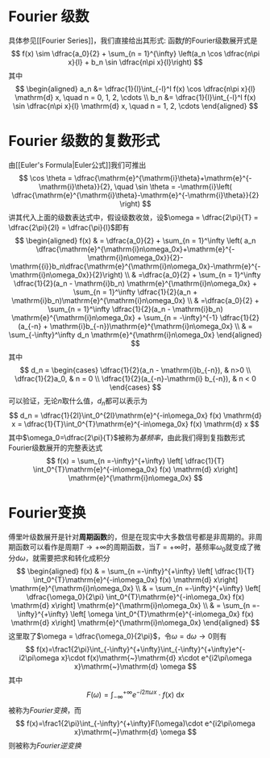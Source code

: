 # Fourier 级数
具体参见[[Fourier Series]]，我们直接给出其形式:
函数$f$的Fourier级数展开式是
$$
f(x) \sim \dfrac{a_0}{2} + \sum_{n = 1}^{\infty} \left(a_n \cos \dfrac{n\pi x}{l} + b_n \sin \dfrac{n\pi x}{l}\right)
$$
其中
$$
\begin{aligned}
a_n &= \dfrac{1}{l}\int_{-l}^l f(x) \cos \dfrac{n\pi x}{l} \mathrm{d} x, \quad n = 0, 1, 2, \cdots \\
b_n &= \dfrac{1}{l}\int_{-l}^l f(x) \sin \dfrac{n\pi x}{l} \mathrm{d} x, \quad n = 1, 2, \cdots
\end{aligned}
$$
# Fourier 级数的复数形式
由[[Euler's Formula|Euler公式]]我们可推出
$$
\cos \theta = \dfrac{\mathrm{e}^{\mathrm{i}\theta}+\mathrm{e}^{-\mathrm{i}\theta}}{2}, \quad \sin \theta = -\mathrm{i}\left( \dfrac{\mathrm{e}^{\mathrm{i}\theta}-\mathrm{e}^{-\mathrm{i}\theta}}{2} \right) 
$$
讲其代入上面的级数表达式中，假设级数收敛，设$\omega = \dfrac{2\pi}{T} = \dfrac{2\pi}{2l} = \dfrac{\pi}{l}$即有
$$
\begin{aligned}
f(x) & = \dfrac{a_0}{2} + \sum_{n = 1}^\infty \left( a_n \dfrac{\mathrm{e}^{\mathrm{i}n\omega_0x}+\mathrm{e}^{-\mathrm{i}n\omega_0x}}{2}-\mathrm{{i}}b_n\dfrac{\mathrm{e}^{\mathrm{i}n\omega_0x}-\mathrm{e}^{-\mathrm{i}n\omega_0x}}{2}\right) \\
 & =\dfrac{a_0}{2} + \sum_{n = 1}^\infty \dfrac{1}{2}(a_n - \mathrm{i}b_n) \mathrm{e}^{\mathrm{i}n\omega_0x} + \sum_{n = 1}^\infty \dfrac{1}{2}(a_n + \mathrm{i}b_n)\mathrm{e}^{\mathrm{i}n\omega_0x} \\
 & =\dfrac{a_0}{2} + \sum_{n = 1}^\infty \dfrac{1}{2}(a_n - \mathrm{i}b_n) \mathrm{e}^{\mathrm{i}n\omega_0x} + \sum_{n = -\infty}^{-1} \dfrac{1}{2}(a_{-n} + \mathrm{i}b_{-n})\mathrm{e}^{\mathrm{i}n\omega_0x} \\
 & = \sum_{-\infty}^\infty d_n \mathrm{e}^{\mathrm{i}n\omega_0x}
\end{aligned}
$$
其中
$$
d_n = \begin{cases}
\dfrac{1}{2}(a_n - \mathrm{i}b_{-n}),  & n>0 \\
\dfrac{1}{2}a_0,  & n = 0 \\
\dfrac{1}{2}(a_{-n}-\mathrm{i} b_{-n}), & n < 0
\end{cases}
$$
可以验证，无论$n$取什么值，$d_n$都可以表示为
$$
d_n = \dfrac{1}{2l}\int_0^{2l}\mathrm{e}^{-in\omega_0x} f(x) \mathrm{d} x = \dfrac{1}{T}\int_0^{T}\mathrm{e}^{-in\omega_0x} f(x) \mathrm{d} x
$$
其中$\omega_0=\dfrac{2\pi}{T}$被称为*基频率*，由此我们得到复指数形式Fourier级数展开的完整表达式
$$
f(x) = \sum_{n =-\infty}^{+\infty} \left[ \dfrac{1}{T} \int_0^{T}\mathrm{e}^{-in\omega_0x} f(x) \mathrm{d} x\right] \mathrm{e}^{\mathrm{i}n\omega_0x}
$$
# Fourier变换
傅里叶级数展开是针对**周期函数**的，但是在现实中大多数信号都是非周期的。非周期函数可以看作是周期$T\to +\infty$的周期函数，当$T = +\infty$时，基频率$\omega_0$就变成了微分$\mathrm{d} \omega$，就需要把求和转化成积分
$$
\begin{aligned}
f(x) & = \sum_{n =-\infty}^{+\infty} \left[ \dfrac{1}{T} \int_0^{T}\mathrm{e}^{-in\omega_0x} f(x) \mathrm{d} x\right] \mathrm{e}^{\mathrm{i}n\omega_0x} \\
 & =  \sum_{n =-\infty}^{+\infty} \left[ \dfrac{\omega_0}{2\pi} \int_0^{T}\mathrm{e}^{-in\omega_0x} f(x) \mathrm{d} x\right] \mathrm{e}^{\mathrm{i}n\omega_0x} \\
 & = \sum_{n =-\infty}^{+\infty} \left[ \omega \int_0^{T}\mathrm{e}^{-in\omega_0x} f(x) \mathrm{d} x\right] \mathrm{e}^{\mathrm{i}n\omega_0x} 
\end{aligned}
$$
这里取了$\omega = \dfrac{\omega_0}{2\pi}$，令$\omega = \mathrm{d} \omega\to 0$则有
$$
f(x)=\frac1{2\pi}\int_{-\infty}^{+\infty}\int_{-\infty}^{+\infty}e^{-i2\pi\omega x}\cdot f(x)\mathrm{~}\mathrm{d} x\cdot e^{i2\pi\omega x}\mathrm{~}\mathrm{d} \omega 
$$
其中
$$
F(\omega) = \int_{-\infty}^{+\infty}e^{-i2\pi\omega x}\cdot f(x)\mathrm{~}\mathrm{d} x
$$
被称为*Fourier变换*，而
$$
f(x)=\frac1{2\pi}\int_{-\infty}^{+\infty}F(\omega)\cdot e^{i2\pi\omega x}\mathrm{~}\mathrm{d} \omega 
$$
则被称为*Fourier逆变换*

